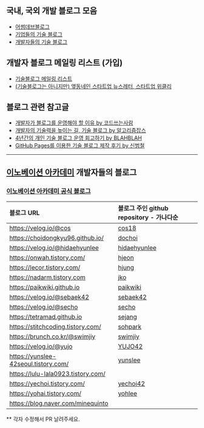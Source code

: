 ## 국내, 국외 개발 블로그 모음

* [어썸데브블로그](https://github.com/sarojaba/awesome-devblog)
* [기업들의 기술 블로그](tech_blogs.md)
* [개발자들의 기술 블로그](personal_blogs.md)

## 개발자 블로그 메일링 리스트 (가입)

* [기술블로그 메일링 리스트](http://kyungyeon.me/subscribe)
* [(기술블로그는 아니지만) 옆동네인 스타트업 뉴스레터, 스타트업 위클리](http://glance.media/subscription/subscribe)

## 블로그 관련 참고글

* [개발자가 블로그를 운영해야 할 이유 by 코드쓰는사람](https://taegon.kim/archives/7107)
* [개발자의 기술력을 높이는 길, 기술 블로그 by 알고리즘잡스](https://brunch.co.kr/@thswlsgh/6)
* [4년간의 개인 기술 블로그 운영 회고하기 by BLAHBLAH](https://www.holaxprogramming.com/2016/11/17/blahblah-writing-as-programmer/)
* [GitHub Pages를 이용한 기술 블로그 제작 후기 by 신범철](https://medium.com/deliverytechkorea/github-pages를-이용한-기술-블로그-제작-후기-77ce4b5e5564)

----------

## [이노베이션 아카데미](https://innovationacademy.kr) 개발자들의 블로그

### [이노베이션 아카데미 공식 블로그](https://42place.wordpress.com/)

| 블로그 URL							| 블로그 주인 github repository - 가나다순        |
| :-----------------------------------	| :---------------------------------------------- |
| https://velog.io/@cos					| [cos18](https://github.com/cos18)               |
| https://choidongkyu96.github.io/		| [dochoi](https://github.com/ChoiDongKyu96)      |
| https://velog.io/@hidaehyunlee		| [hidaehyunlee](https://github.com/hidaehyunlee) |
| https://onwah.tistory.com/			| [hjeon](https://github.com/jho2301)             |
| https://lecor.tistory.com/			| [hjung](https://github.com/hysimok)			  |
| https://nadarm.tistory.com			| [jko](https://github.com/nadarm)                |
| https://paikwiki.github.io			| [paikwiki](https://github.com/paikwiki)         |
| https://velog.io/@sebaek42			| [sebaek42](https://github.com/sebaek42)         |
| https://velog.io/@secho				| [secho](https://github.com/seongsangCHO)        |
| https://tetramad.github.io      | [sejang](https://github.com/Tetramad)           |
| https://stitchcoding.tistory.com/|[sohpark](https://github.com/pje1740)|
| https://brunch.co.kr/@swimjiy		| [swimjiy](https://github.com/swimjiy)           |
| https://velog.io/@yujo				| [YUJO42](https://github.com/YUJO42)             |
| https://yunslee-42seoul.tistory.com/	| [yunslee](https://github.com/exgs)              |
| https://lulu-lala0923.tistory.com/	|               |
| https://yechoi.tistory.com/			| [yechoi42](https://github.com/yechoi42)		  |
| https://yohai.tistory.com/			| [yohlee](https://github.com/l-yohai)			  |
|https://blog.naver.com/minequinto||

** 각자 수정해서 PR 날려주세요.

